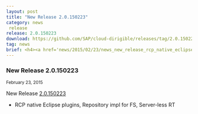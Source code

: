 ```yaml
---
layout: post
title: "New Release 2.0.150223"
category: news
 release
release: 2.0.150223
download: https://github.com/SAP/cloud-dirigible/releases/tag/2.0.150223
tag: news
brief: <h4><a href='news/2015/02/23/news_new_release_rcp_native_eclipse_plugins.html'>New Release 2.0.150223</a></h4> <sub class="post-info">February 23, 2015</sub><br> RCP native Eclipse plugins, Repository impl for FS, Server-less RT...<br>
---
```


### New Release 2.0.150223

<sub class="post-info">February 23, 2015</sub>
		
New Release 
[2.0.150223](https://github.com/SAP/cloud-dirigible/releases/tag/2.0.150223)
- RCP native Eclipse plugins, Repository impl for FS, Server-less RT
